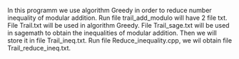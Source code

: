 In this programm we use algorithm Greedy in order to reduce number inequality of modular addition.
Run file trail_add_modulo will have 2 file txt. File Trail.txt will be used in algorithm Greedy.
File Trail_sage.txt will be used in sagemath to obtain the inequalities of modular addition. 
Then we will store it in file Trail_ineq.txt.
Run file Reduce_inequality.cpp, we wil obtain file Trail_reduce_ineq.txt.
